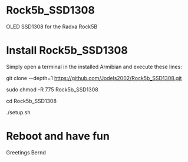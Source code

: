 # Rock5b_SSD1308
OLED SSD1308 for the Radxa Rock5B

# Install Rock5b_SSD1308
Simply open a terminal in the installed Armibian and execute these lines:


git clone --depth=1 https://github.com/Jodels2002/Rock5b_SSD1308.git

sudo chmod -R 775 Rock5b_SSD1308

cd Rock5b_SSD1308

./setup.sh



# Reboot and have fun 
   Greetings Bernd
